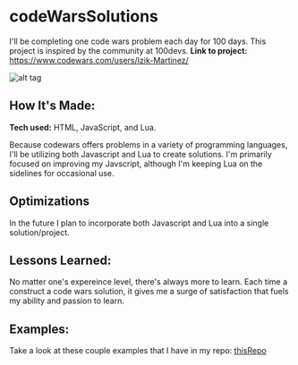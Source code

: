 # codeWarsSolutions
I'll be completing one code wars problem each day for 100 days. This project is inspired by the community at 100devs. 
**Link to project:** https://www.codewars.com/users/Izik-Martinez/

![alt tag](https://www.codewars.com/users/Izik-Martinez/badges/large)

## How It's Made:

**Tech used:** HTML, JavaScript, and Lua.

Because codewars offers problems in a variety of programming languages, I'll be utilizing both Javascript and Lua to create solutions. I'm primarily focused on improving my Javscript, although I'm keeping Lua on the sidelines for occasional use.

## Optimizations

In the future I plan to incorporate both Javascript and Lua into a single solution/project.

## Lessons Learned:

No matter one's expereince level, there's always more to learn. 
Each time a construct a code wars solution, it gives me a surge of satisfaction that fuels my ability and passion to learn.

## Examples:
Take a look at these couple examples that I have in my repo: [thisRepo](https://github.com/Izik-Martinez/codeWarsSolutions)
